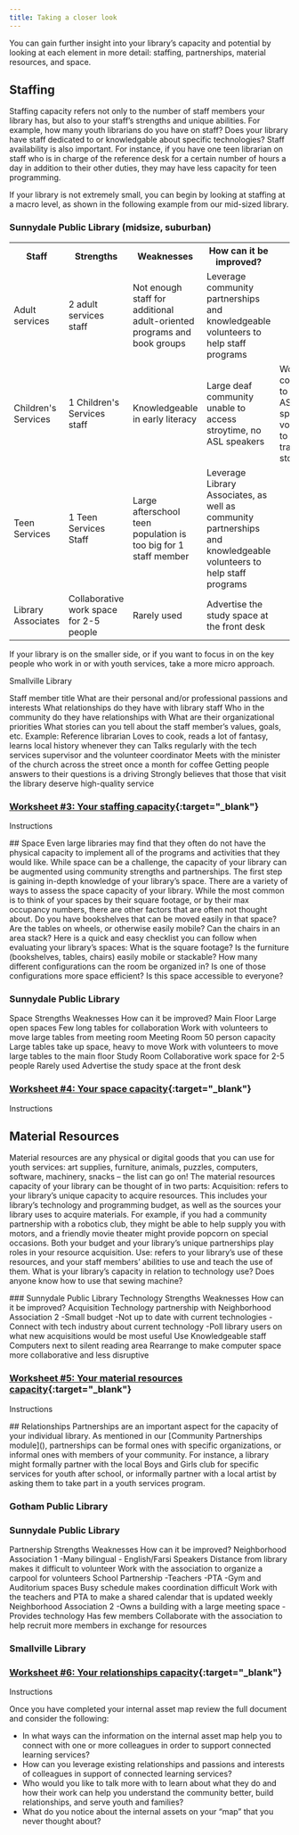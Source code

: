 ```yaml
---
title: Taking a closer look 
---
```

You can gain further insight into your library’s capacity and potential by looking at each element in more detail: staffing, partnerships, material resources, and space. 
## Staffing
Staffing capacity refers not only to the number of staff members your library has, but also to your staff’s strengths and unique abilities. For example, how many youth librarians do you have on staff? Does your library have staff dedicated to or knowledgable about specific technologies? Staff availability is also important. For instance, if you have one teen librarian on staff who is in charge of the reference desk for a certain number of hours a day in addition to their other duties, they may have less capacity for teen programming.

If your library is not extremely small, you can begin by looking at staffing at a macro level, as shown in the following example from our mid-sized library.

<div class="colorhighlight color2" markdown="1">

### Sunnydale Public Library (midsize, suburban)

<table class="worksheet">
<tr><th>Staff</th><th>Strengths</th><th>Weaknesses</th><th>How can it be improved?</th></tr>
<tr><td>Adult services</td><td>2 adult services staff</td><td>Not enough staff for additional adult-oriented programs and book groups</td><td>Leverage community partnerships and knowledgeable volunteers to help staff programs</td></tr>
<tr><td>Children's Services</td><td>1 Children's Services staff</td><td>Knowledgeable in early literacy</td><td>Large deaf community unable to access stroytime, no ASL speakers</td><td>Work with community to find an ASL speaking volunteer to translate storytime</td></tr>
<tr><td>Teen Services</td><td>1 Teen Services Staff</td><td>Large afterschool teen population is too big for 1 staff member</td><td>Leverage Library Associates, as well as community partnerships and knowledgeable volunteers to help staff programs</td></tr>
<tr><td>Library Associates</td><td>Collaborative work space for 2-5 people</td><td>Rarely used</td><td>Advertise the study space at the front desk</td></tr>
</table>

</div>


If your library is on the smaller side, or if you want to focus in on the key people who work in or with youth services, take a more micro approach. 

<div class="colorhighlight color3" markdown="1">


Smallville Library 


Staff member title
What are their personal and/or professional passions and interests
What relationships do they have with library staff
Who in the community do they have relationships with
What are their organizational priorities
What stories can you tell about the staff member’s values, goals, etc.
Example:
Reference librarian
Loves to cook, reads a lot of fantasy, learns local history whenever they can 
Talks regularly with the tech services supervisor and the volunteer coordinator
Meets with the minister of the church across the street once a month for coffee
Getting people answers to their questions is a driving 
Strongly believes that those that visit the library deserve high-quality service



</div>


<div class="callout activity" markdown="1">
	
### [Worksheet #3: Your staffing capacity]( ){:target="_blank"}

Instructions
 
</div>
## Space
Even large libraries may find that they often do not have the physical capacity to implement all of the programs and activities that they would like. While space can be a challenge, the capacity of your library can be augmented using community strengths and partnerships. The first step is gaining in-depth knowledge of your library’s space.
There are a variety of ways to assess the space capacity of your library. While the most common is to think of your spaces by their square footage, or by their max occupancy numbers, there are other factors that are often not thought about. Do you have bookshelves that can be moved easily in that space? Are the tables on wheels, or otherwise easily mobile? Can the chairs in an area stack?
Here is a quick and easy checklist you can follow when evaluating your library’s spaces:
What is the square footage?
Is the furniture (bookshelves, tables, chairs) easily mobile or stackable?
How many different configurations can the room be organized in? Is one of those configurations more space efficient?
Is this space accessible to everyone?

<div class="colorhighlight color2" markdown="1">

### Sunnydale Public Library

Space
Strengths
Weaknesses
How can it be improved?
Main Floor
Large open spaces
Few long tables for collaboration
Work with volunteers to move large tables from meeting room
Meeting Room
50 person capacity
Large tables take up space, heavy to move
Work with volunteers to move large tables to the main floor
Study Room
Collaborative work space for 2-5 people
Rarely used
Advertise the study space at the front desk

 
</div>
<div class="callout activity" markdown="1">
	
### [Worksheet #4: Your space capacity]( ){:target="_blank"}

Instructions
 
</div>

## Material Resources
Material resources are any physical or digital goods that you can use for youth services: art supplies, furniture, animals, puzzles, computers, software, machinery, snacks – the list can go on! The material resources capacity of your library can be thought of in two parts: 
Acquisition: refers to your library’s unique capacity to acquire resources. This includes your library’s technology and programming budget, as well as the sources your library uses to acquire materials. For example, if you had a community partnership with a robotics club, they might be able to help supply you with motors, and a friendly movie theater might provide popcorn on special occasions. Both your budget and your library’s unique partnerships play roles in your resource acquisition.
Use: refers to your library’s use of these resources, and your staff members’ abilities to use and teach the use of them. What is your library’s capacity in relation to technology use? Does anyone know how to use that sewing machine? 
<div class="colorhighlight color1" markdown="2">
### Sunnydale Public Library
Technology
Strengths
Weaknesses
How can it be improved?
Acquisition
Technology partnership with Neighborhood Association 2
-Small budget
-Not up to date with current technologies
-Connect with tech industry about current technology
-Poll library users on what new acquisitions would be most useful
Use
Knowledgeable staff
Computers next to silent reading area
Rearrange to make computer space more collaborative and less disruptive

 
</div>
<div class="callout activity" markdown="1">
	
### [Worksheet #5: Your material resources capacity]( ){:target="_blank"}

Instructions
 
</div>
## Relationships
Partnerships are an important aspect for the capacity of your individual library. As mentioned in our [Community Partnerships module](), partnerships can be formal ones with specific organizations, or informal ones with members of your community. For instance, a library might formally partner with the local Boys and Girls club for specific services for youth after school, or informally partner with a local artist by asking them to take part in a youth services program.

<div class="colorhighlight color1" markdown="1">

### Gotham Public Library

</div>

<div class="colorhighlight color2" markdown="1">

### Sunnydale Public Library

Partnership
Strengths
Weaknesses
How can it be improved?
Neighborhood Association 1
-Many bilingual - English/Farsi Speakers
Distance from library makes it difficult to volunteer
Work with the association to organize a carpool for volunteers
School Partnership
-Teachers
-PTA
-Gym and Auditorium spaces
Busy schedule makes coordination difficult
Work with the teachers and PTA to make a shared calendar that is updated weekly
Neighborhood Association 2
-Owns a building with a large meeting space
-Provides technology
Has few members
Collaborate with the association to help recruit more members in exchange for resources

 
</div>
 
<div class="colorhighlight color3" markdown="1">

### Smallville Library

</div>


<div class="callout activity" markdown="1">
	
### [Worksheet #6: Your relationships capacity]( ){:target="_blank"}

Instructions
 
</div>

Once you have completed your internal asset map review the full document and consider the following:

* In what ways can the information on the internal asset map help you to connect with one or more colleagues in order to support connected learning services?
* How can you leverage existing relationships and passions and interests of colleagues in support of connected learning services?
* Who would you like to talk more with to learn about what they do and how their work can help you understand the community better, build relationships, and serve youth and families?
* What do you notice about the internal assets on your “map” that you never thought about?
